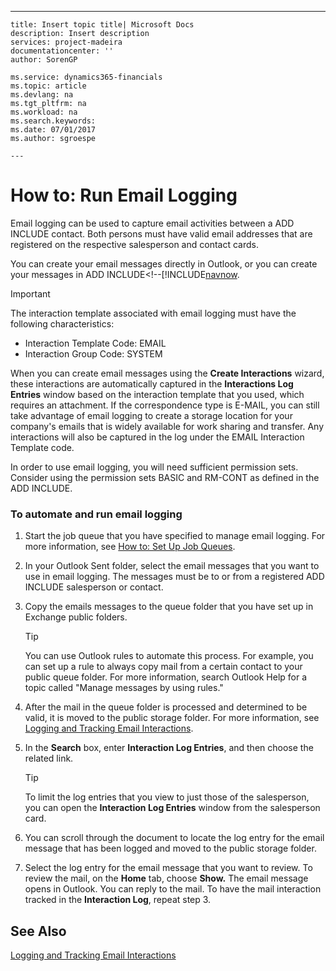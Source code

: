 ---
    title: Insert topic title| Microsoft Docs
    description: Insert description
    services: project-madeira
    documentationcenter: ''
    author: SorenGP

    ms.service: dynamics365-financials
    ms.topic: article
    ms.devlang: na
    ms.tgt_pltfrm: na
    ms.workload: na
    ms.search.keywords:
    ms.date: 07/01/2017
    ms.author: sgroespe

    ---
# How to: Run Email Logging
Email logging can be used to capture email activities between a ADD INCLUDE<!--[!INCLUDE[navnow](../../includes/navnow_md.md)]--> contact. Both persons must have valid email addresses that are registered on the respective salesperson and contact cards.  
  
 You can create your email messages directly in Outlook, or you can create your messages in ADD INCLUDE<!--[!INCLUDE[navnow](../../includes/how-to-send-email-messages.md).  
  
> [!IMPORTANT]  
>  The interaction template associated with email logging must have the following characteristics:  
>   
>  -   Interaction Template Code: EMAIL  
> -   Interaction Group Code: SYSTEM  
  
 When you can create email messages using the **Create Interactions** wizard, these interactions are automatically captured in the **Interactions Log Entries** window based on the interaction template that you used, which requires an attachment. If the correspondence type is E-MAIL, you can still take advantage of email logging to create a storage location for your company's emails that is widely available for work sharing and transfer. Any interactions will also be captured in the log under the EMAIL Interaction Template code.  
  
 In order to use email logging, you will need sufficient permission sets. Consider using the permission sets BASIC and RM-CONT as defined in the ADD INCLUDE<!--[!INCLUDE[demolong](../../includes/demolong_md.md)]-->.  
  
### To automate and run email logging  
  
1.  Start the job queue that you have specified to manage email logging. For more information, see [How to: Set Up Job Queues](../FullExperience/how-to-set-up-email-logging-for-use-with-the-job-queue.md).  
  
2.  In your Outlook Sent folder, select the email messages that you want to use in email logging. The messages must be to or from a registered ADD INCLUDE<!--[!INCLUDE[navnow](../../includes/navnow_md.md)]--> salesperson or contact.  
  
3.  Copy the emails messages to the queue folder that you have set up in Exchange public folders.  
  
    > [!TIP]  
    >  You can use Outlook rules to automate this process. For example, you can set up a rule to always copy mail from a certain contact to your public queue folder. For more information, search Outlook Help for a topic called "Manage messages by using rules."  
  
4.  After the mail in the queue folder is processed and determined to be valid, it is moved to the public storage folder. For more information, see [Logging and Tracking Email Interactions](../FullExperience/logging-and-tracking-email-interactions.md).  
  
5.  In the **Search** box, enter **Interaction Log Entries**, and then choose the related link.  
  
    > [!TIP]  
    >  To limit the log entries that you view to just those of the salesperson, you can open the **Interaction Log Entries** window from the salesperson card.  
  
6.  You can scroll through the document to locate the log entry for the email message that has been logged and moved to the public storage folder.  
  
7.  Select the log entry for the email message that you want to review. To review the mail, on the **Home** tab, choose **Show.** The email message opens in Outlook. You can reply to the mail. To have the mail interaction tracked in the **Interaction Log**, repeat step 3.  
  
## See Also  
 [Logging and Tracking Email Interactions](../FullExperience/logging-and-tracking-email-interactions.md)